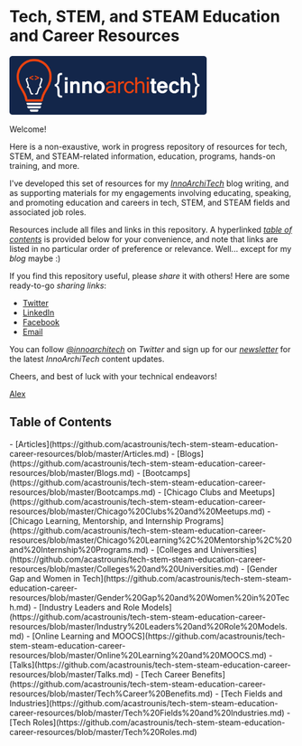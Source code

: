 # Tech, STEM, and STEAM Education and Career Resources

<p><a href="http://www.innoarchitech.com/?utm_source=github&utm_medium=repo&utm_content=repolink&utm_campaign=opensource"><img src="Assets/logo-horizontal-blue-No-Tagline.png" alt="InnoArchiTech Logo" width="350px"></a></p>

Welcome! 

Here is a non-exaustive, work in progress repository of resources for tech, STEM, and STEAM-related information, education, programs, hands-on training, and more.

I've developed this set of resources for my <a href="http://www.innoarchitech.com/?utm_source=github&utm_medium=repo&utm_content=repolink&utm_campaign=opensource">_InnoArchiTech_</a> blog writing, and as supporting materials for my engagements involving educating, speaking, and promoting education and careers in tech, STEM, and STEAM fields and associated job roles.

Resources include all files and links in this repository. A hyperlinked <a href="#toc">_table of contents_</a> is provided below for your convenience, and note that links are listed in no particular order of preference or relevance. Well... except for my _blog_ maybe :)

If you find this repository useful, please _share_ it with others! Here are some ready-to-go _sharing links_:
- [Twitter](https://twitter.com/intent/tweet?text=Tech,%20STEM,%20%26%20STEAM%20Education%20%26%20Career%20Resources%20https%3A//github.com/acastrounis/tech-stem-steam-education-career-resources%20%23Tech%20%23STEM%20%23STEAM%20%23GenderGap%20%23WomenInTech)
- [LinkedIn](https://www.linkedin.com/shareArticle?mini=true&url=https%3A//github.com/acastrounis/tech-stem-steam-education-career-resources&title=Tech,%20STEM,%20and%20STEAM%20Education%20and%20Career%20Resources&summary=&source=)
- [Facebook](https://www.facebook.com/sharer/sharer.php?u=https%3A//github.com/acastrounis/tech-stem-steam-education-career-resources)
- <a href="mailto:?&subject=GitHub Repo: Tech, STEM, and STEAM Education and Career Resources&body=Check%20out%20this%20curated%20set%20of%20resources%20for%20Tech,%20STEM,%20and%20STEAM%20education%20and%20careers!%0A%0Ahttps%3A//github.com/acastrounis/tech-stem-steam-education-career-resources%0A%0AEnjoy!">Email</a>

You can follow [_@innoarchitech_](https://twitter.com/innoarchitech) on _Twitter_ and sign up for our <a href="http://innoarchitech.com/newsletter/?utm_source=github&utm_medium=repo&utm_content=repolink&utm_campaign=opensource">_newsletter_</a> for the latest _InnoArchiTech_ content updates.

Cheers, and best of luck with your technical endeavors!

[Alex](http://www.innoarchitech.com/about/?utm_source=github&utm_medium=repo&utm_content=repolink&utm_campaign=opensource)

<h2><a name="toc">Table of Contents</a></h2>
- [Articles](https://github.com/acastrounis/tech-stem-steam-education-career-resources/blob/master/Articles.md)
- [Blogs](https://github.com/acastrounis/tech-stem-steam-education-career-resources/blob/master/Blogs.md)
- [Bootcamps](https://github.com/acastrounis/tech-stem-steam-education-career-resources/blob/master/Bootcamps.md)
- [Chicago Clubs and Meetups](https://github.com/acastrounis/tech-stem-steam-education-career-resources/blob/master/Chicago%20Clubs%20and%20Meetups.md)
- [Chicago Learning, Mentorship, and Internship Programs](https://github.com/acastrounis/tech-stem-steam-education-career-resources/blob/master/Chicago%20Learning%2C%20Mentorship%2C%20and%20Internship%20Programs.md)
- [Colleges and Universities](https://github.com/acastrounis/tech-stem-steam-education-career-resources/blob/master/Colleges%20and%20Universities.md)
- [Gender Gap and Women in Tech](https://github.com/acastrounis/tech-stem-steam-education-career-resources/blob/master/Gender%20Gap%20and%20Women%20in%20Tech.md)
- [Industry Leaders and Role Models](https://github.com/acastrounis/tech-stem-steam-education-career-resources/blob/master/Industry%20Leaders%20and%20Role%20Models.md)
- [Online Learning and MOOCS](https://github.com/acastrounis/tech-stem-steam-education-career-resources/blob/master/Online%20Learning%20and%20MOOCS.md)
- [Talks](https://github.com/acastrounis/tech-stem-steam-education-career-resources/blob/master/Talks.md)
- [Tech Career Benefits](https://github.com/acastrounis/tech-stem-steam-education-career-resources/blob/master/Tech%Career%20Benefits.md)
- [Tech Fields and Industries](https://github.com/acastrounis/tech-stem-steam-education-career-resources/blob/master/Tech%20Fields%20and%20Industries.md)
- [Tech Roles](https://github.com/acastrounis/tech-stem-steam-education-career-resources/blob/master/Tech%20Roles.md)